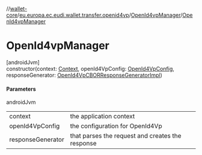 //[wallet-core](../../../index.md)/[eu.europa.ec.eudi.wallet.transfer.openid4vp](../index.md)/[OpenId4vpManager](index.md)/[OpenId4vpManager](-open-id4vp-manager.md)

# OpenId4vpManager

[androidJvm]\
constructor(context: [Context](https://developer.android.com/reference/kotlin/android/content/Context.html), openId4VpConfig: [OpenId4VpConfig](../-open-id4-vp-config/index.md), responseGenerator: [OpenId4VpCBORResponseGeneratorImpl](../-open-id4-vp-c-b-o-r-response-generator-impl/index.md))

#### Parameters

androidJvm

|                   |                                                  |
|-------------------|--------------------------------------------------|
| context           | the application context                          |
| openId4VpConfig   | the configuration for OpenId4Vp                  |
| responseGenerator | that parses the request and creates the response |
